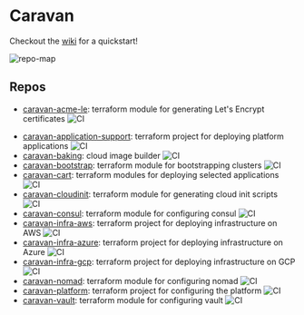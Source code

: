 # Caravan

Checkout the [wiki](https://github.com/bitrockteam/caravan/wiki) for a quickstart!

![repo-map](https://lucid.app/publicSegments/view/d864e9a0-b966-4a53-be66-1f715fef28c2/image.png)

## Repos

- [caravan-acme-le](https://github.com/bitrockteam/caravan-acme-le): terraform module for generating Let's Encrypt certificates ![CI](https://github.com/bitrockteam/caravan-acme-le/actions/workflows/terraform.yml/badge.svg)
<!--
- [caravan-admin-azure](https://github.com/bitrockteam/caravan-admin-azure): terraform project for mananing Azure shared resources ![CI](https://github.com/bitrockteam/caravan-admin-azure/actions/workflows/terraform.yml/badge.svg)
- [caravan-admin-gcp](https://github.com/bitrockteam/caravan-admin-gcp):  terraform project for mananing GCP shared resources ![CI](https://github.com/bitrockteam/caravan-admin-gcp/actions/workflows/terraform.yml/badge.svg)
-->
- [caravan-application-support](https://github.com/bitrockteam/caravan-application-support): terraform project for deploying platform applications ![CI](https://github.com/bitrockteam/caravan-application-support/actions/workflows/terraform.yml/badge.svg)
- [caravan-baking](https://github.com/bitrockteam/caravan-baking): cloud image builder ![CI](https://github.com/bitrockteam/caravan-baking/actions/workflows/terraform.yml/badge.svg)
- [caravan-bootstrap](https://github.com/bitrockteam/caravan-bootstrap): terraform module for bootstrapping clusters ![CI](https://github.com/bitrockteam/caravan-bootstrap/actions/workflows/terraform.yml/badge.svg)
- [caravan-cart](https://github.com/bitrockteam/caravan-cart): terraform modules for deploying selected applications ![CI](https://github.com/bitrockteam/caravan-cart/actions/workflows/terraform.yml/badge.svg)
- [caravan-cloudinit](https://github.com/bitrockteam/caravan-cloudinit): terraform module for generating cloud init scripts ![CI](https://github.com/bitrockteam/caravan-cloudinit/actions/workflows/terraform.yml/badge.svg)
- [caravan-consul](https://github.com/bitrockteam/caravan-consul): terraform module for configuring consul ![CI](https://github.com/bitrockteam/caravan-consul/actions/workflows/terraform.yml/badge.svg)
- [caravan-infra-aws](https://github.com/bitrockteam/caravan-infra-aws): terraform project for deploying infrastructure on AWS ![CI](https://github.com/bitrockteam/caravan-infra-aws/actions/workflows/terraform.yml/badge.svg)
- [caravan-infra-azure](https://github.com/bitrockteam/caravan-infra-azure): terraform project for deploying infrastructure on Azure ![CI](https://github.com/bitrockteam/caravan-infra-azure/actions/workflows/terraform.yml/badge.svg)
- [caravan-infra-gcp](https://github.com/bitrockteam/caravan-infra-gcp): terraform project for deploying infrastructure on GCP ![CI](https://github.com/bitrockteam/caravan-infra-gcp/actions/workflows/terraform.yml/badge.svg)
- [caravan-nomad](https://github.com/bitrockteam/caravan-nomad): terraform module for configuring nomad ![CI](https://github.com/bitrockteam/caravan-nomad/actions/workflows/terraform.yml/badge.svg)
- [caravan-platform](https://github.com/bitrockteam/caravan-platform): terraform project for configuring the platform ![CI](https://github.com/bitrockteam/caravan-platform/actions/workflows/terraform.yml/badge.svg)
- [caravan-vault](https://github.com/bitrockteam/caravan-vault): terraform module for configuring vault ![CI](https://github.com/bitrockteam/caravan-vault/actions/workflows/terraform.yml/badge.svg)
<!-- - [caravan-workload](https://github.com/bitrockteam/caravan-workload): terraform project with sample workloads ![CI](https://github.com/bitrockteam/caravan-workload/actions/workflows/terraform.yml/badge.svg) -->

